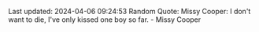 Last updated: 2024-04-06 09:24:53
Random Quote: Missy Cooper: I don't want to die, I've only kissed one boy so far. - Missy Cooper